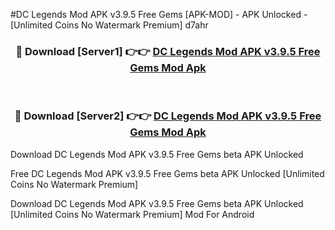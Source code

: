#DC Legends Mod APK v3.9.5 Free Gems [APK-MOD] - APK Unlocked - [Unlimited Coins No Watermark Premium] d7ahr



<div align="center">

<h3>🔴 Download [Server1] 👉👉 <a href="https://momento.my/?title=DC_Legends_Mod_APK_v3.9.5_Free_Gems">DC Legends Mod APK v3.9.5 Free Gems Mod Apk</a></h3><br>

<h3>🔴 Download [Server2] 👉👉 <a href="https://momento.my/?title=DC_Legends_Mod_APK_v3.9.5_Free_Gems">DC Legends Mod APK v3.9.5 Free Gems Mod Apk</a></h3>
</div>



Download DC Legends Mod APK v3.9.5 Free Gems beta APK Unlocked

Free DC Legends Mod APK v3.9.5 Free Gems beta APK Unlocked [Unlimited Coins No Watermark Premium]

Download DC Legends Mod APK v3.9.5 Free Gems beta APK Unlocked [Unlimited Coins No Watermark Premium] Mod For Android
